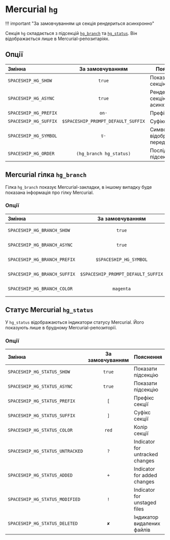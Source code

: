 # Mercurial `hg`

!!! important "За замовчуванням ця секція рендериться асинхронно"

Секція `hg` складається з підсекцій [`hg_branch`](#hg-branch-hg_branch) та [`hg_status`](#hg-status-hg_status). Він відображається лише в Mercurial-репозитаріях.

## Опції

| Змінна                |          За замовчуванням          | Пояснення                               |
|:--------------------- |:----------------------------------:| --------------------------------------- |
| `SPACESHIP_HG_SHOW`   |               `true`               | Показати секцію                         |
| `SPACESHIP_HG_ASYNC`  |               `true`               | Рендерити секцію асинхронно             |
| `SPACESHIP_HG_PREFIX` |               `on·`                | Префікс секції                          |
| `SPACESHIP_HG_SUFFIX` | `$SPACESHIP_PROMPT_DEFAULT_SUFFIX` | Суфікс секції                           |
| `SPACESHIP_HG_SYMBOL` |                `☿·`                | Символ, що відображається перед секцією |
| `SPACESHIP_HG_ORDER`  |      `(hg_branch hg_status)`       | Послідовність підсекцій hg              |

## Mercurial гілка `hg_branch`

Гілка `hg_branch` показує Mercurial-закладки, в іншому випадку буде показана інформація про гілку Mercurial.

### Опції

| Змінна                       |          За замовчуванням          | Пояснення          |
|:---------------------------- |:----------------------------------:| ------------------ |
| `SPACESHIP_HG_BRANCH_SHOW`   |               `true`               | Показати підсекцію |
| `SPACESHIP_HG_BRANCH_ASYNC`  |               `true`               | Показати підсекцію |
| `SPACESHIP_HG_BRANCH_PREFIX` |       `$SPACESHIP_HG_SYMBOL`       | Префікс секції     |
| `SPACESHIP_HG_BRANCH_SUFFIX` | `$SPACESHIP_PROMPT_DEFAULT_SUFFIX` | Суфікс секції      |
| `SPACESHIP_HG_BRANCH_COLOR`  |             `magenta`              | Колір секції       |

## Статус Mercurial `hg_status`

У `hg_status` відображаються індикатори статусу Mercurial. Його показують лише в брудному Mercurial-репозиторії.

### Опції

| Змінна                          | За замовчуванням | Пояснення                       |
|:------------------------------- |:----------------:| ------------------------------- |
| `SPACESHIP_HG_STATUS_SHOW`      |      `true`      | Показати підсекцію              |
| `SPACESHIP_HG_STATUS_ASYNC`     |      `true`      | Показати підсекцію              |
| `SPACESHIP_HG_STATUS_PREFIX`    |       `[`        | Префікс секції                  |
| `SPACESHIP_HG_STATUS_SUFFIX`    |       `]`        | Суфікс секції                   |
| `SPACESHIP_HG_STATUS_COLOR`     |      `red`       | Колір секції                    |
| `SPACESHIP_HG_STATUS_UNTRACKED` |       `?`        | Indicator for untracked changes |
| `SPACESHIP_HG_STATUS_ADDED`     |       `+`        | Indicator for added changes     |
| `SPACESHIP_HG_STATUS_MODIFIED`  |       `!`        | Indicator for unstaged files    |
| `SPACESHIP_HG_STATUS_DELETED`   |       `✘`        | Індикатор видалених файлів      |
